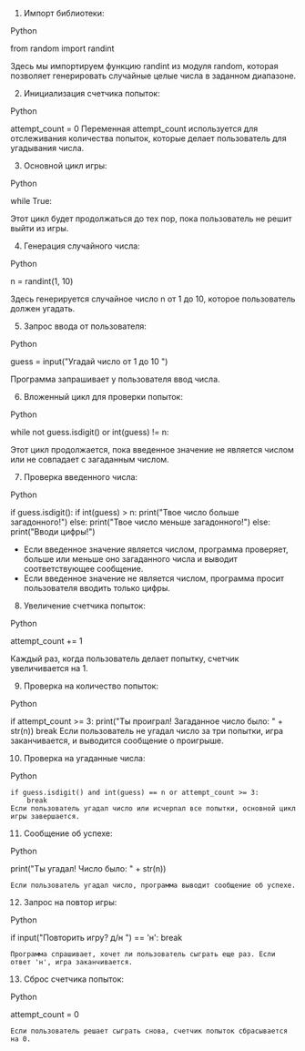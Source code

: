 1. Импорт библиотеки:
   
Python

   from random import randint
   
   Здесь мы импортируем функцию randint из модуля random, которая позволяет генерировать случайные целые числа в заданном диапазоне.

2. Инициализация счетчика попыток:
   
Python

   attempt_count = 0 
   Переменная attempt_count используется для отслеживания количества попыток, которые делает пользователь для угадывания числа.

3. Основной цикл игры:
   
Python

   while True:
   
   Этот цикл будет продолжаться до тех пор, пока пользователь не решит выйти из игры.

4. Генерация случайного числа:
   
Python

 n = randint(1, 10)
   
   Здесь генерируется случайное число n от 1 до 10, которое пользователь должен угадать.

5. Запрос ввода от пользователя:
   
Python

 guess = input("Угадай число от 1 до 10 ")
   
   Программа запрашивает у пользователя ввод числа.

6. Вложенный цикл для проверки попыток:
   
Python

 while not guess.isdigit() or int(guess) != n:
   
   Этот цикл продолжается, пока введенное значение не является числом или не совпадает с загаданным числом.

7. Проверка введенного числа:
   
Python

   if guess.isdigit():
       if int(guess) > n:
           print("Твое число больше загадонного!")
       else:
           print("Твое число меньше загадонного!")
   else:
       print("Вводи цифры!")
   
   - Если введенное значение является числом, программа проверяет, больше или меньше оно загаданного числа и выводит соответствующее сообщение.
   - Если введенное значение не является числом, программа просит пользователя вводить только цифры.

8. Увеличение счетчика попыток:
   
Python

 attempt_count += 1
   
   Каждый раз, когда пользователь делает попытку, счетчик увеличивается на 1.

9. Проверка на количество попыток:
   
Python

   if attempt_count >= 3:
       print("Ты проиграл! Загаданное число было: " + str(n))
       break 
   Если пользователь не угадал число за три попытки, игра заканчивается, и выводится сообщение о проигрыше.

10. Проверка на угаданные числа:
    
Python

    if guess.isdigit() and int(guess) == n or attempt_count >= 3:
        break 
    Если пользователь угадал число или исчерпал все попытки, основной цикл игры завершается.

11. Сообщение об успехе:
    
Python

 print("Ты угадал! Число было: " + str(n))
    
    Если пользователь угадал число, программа выводит сообщение об успехе.

12. Запрос на повтор игры:
    
Python

 if input("Повторить игру? д/н  ") == 'н':
        break
    
    Программа спрашивает, хочет ли пользователь сыграть еще раз. Если ответ 'н', игра заканчивается.

13. Сброс счетчика попыток:
    
Python

 attempt_count = 0
    
    Если пользователь решает сыграть снова, счетчик попыток сбрасывается на 0.
